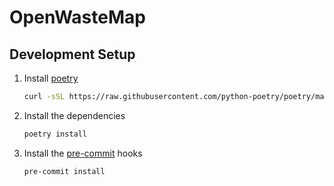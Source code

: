 # OpenWasteMap

## Development Setup

1. Install [poetry](https://github.com/python-poetry/poetry)
   ```bash
   curl -sSL https://raw.githubusercontent.com/python-poetry/poetry/master/install-poetry.py | python -
   ```
1. Install the dependencies
   ```bash
   poetry install
   ```
1. Install the [pre-commit](https://github.com/pre-commit/pre-commit) hooks
   ```bash
   pre-commit install
   ```